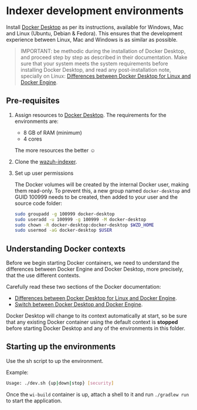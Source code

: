 # Indexer development environments

Install [Docker Desktop][docker-desktop] as per its instructions, available for Windows, Mac
and Linux (Ubuntu, Debian & Fedora).
This ensures that the development experience between Linux, Mac and Windows is as
similar as possible.

> IMPORTANT: be methodic during the installation of Docker Desktop, and proceed
> step by step as described in their documentation. Make sure that your system
> meets the system requirements before installing Docker Desktop, and read any
> post-installation note, specially on Linux: [Differences between
> Docker Desktop for Linux and Docker Engine][docker-variant].

## Pre-requisites

1. Assign resources to [Docker Desktop][docker-desktop]. The requirements for the
   environments are:

   - 8 GB of RAM (minimum)
   - 4 cores

   The more resources the better ☺

2. Clone the [wazuh-indexer][wi-repo].

3. Set up user permissions

   The Docker volumes will be created by the internal Docker user, making them
   read-only. To prevent this, a new group named `docker-desktop` and GUID 100999
   needs to be created, then added to your user and the source code folder:

   ```bash
   sudo groupadd -g 100999 docker-desktop
   sudo useradd -u 100999 -g 100999 -M docker-desktop
   sudo chown -R docker-desktop:docker-desktop $WZD_HOME
   sudo usermod -aG docker-desktop $USER
   ```

## Understanding Docker contexts

Before we begin starting Docker containers, we need to understand the
differences between Docker Engine and Docker Desktop, more precisely, that the
use different contexts.

Carefully read these two sections of the Docker documentation:

- [Differences between Docker Desktop for Linux and Docker Engine][docker-variant].
- [Switch between Docker Desktop and Docker Engine][docker-context].

Docker Desktop will change to its context automatically at start, so be sure
that any existing Docker container using the default context is **stopped**
before starting Docker Desktop and any of the environments in this folder.

## Starting up the environments

Use the sh script to up the environment.

Example:

```bash
Usage: ./dev.sh {up|down|stop} [security]
```

Once the `wi-build` container is up, attach a shell to it and run `./gradlew run`
to start the application.


[docker-desktop]: https://docs.docker.com/get-docker
[docker-variant]: https://docs.docker.com/desktop/install/linux-install/#differences-between-docker-desktop-for-linux-and-docker-engine
[docker-context]: https://docs.docker.com/desktop/install/linux-install/#context
[wi-repo]: https://github.com/wazuh/wazuh-indexer
